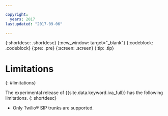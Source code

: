 ```yaml
---

copyright:
  years: 2017
lastupdated: "2017-09-06"

---
```


{:shortdesc: .shortdesc}
{:new_window: target="_blank"}
{:codeblock: .codeblock}
{:pre: .pre}
{:screen: .screen}
{:tip: .tip}

# Limitations
{: #limitations}

The experimental release of {{site.data.keyword.iva_full}} has the following limitations.
{: shortdesc}

* Only Twilio&reg; SIP trunks are supported.
